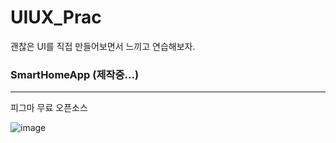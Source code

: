 # UIUX_Prac

괜찮은 UI를 직접 만들어보면서 느끼고 연습해보자.


### SmartHomeApp (제작중...)
---
피그마 무료 오픈소스

![image](https://user-images.githubusercontent.com/113953473/221785555-94ceba9d-b3cc-43cc-9f8b-5bf1a92c2a84.png)
